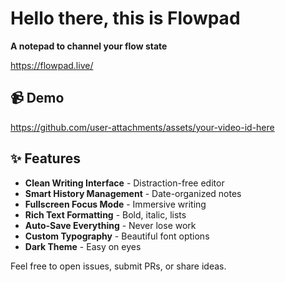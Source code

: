 # Hello there, this is Flowpad

**A notepad to channel your flow state**

https://flowpad.live/

## 📹 Demo

https://github.com/user-attachments/assets/your-video-id-here

## ✨ Features

- **Clean Writing Interface** - Distraction-free editor
- **Smart History Management** - Date-organized notes  
- **Fullscreen Focus Mode** - Immersive writing
- **Rich Text Formatting** - Bold, italic, lists
- **Auto-Save Everything** - Never lose work
- **Custom Typography** - Beautiful font options
- **Dark Theme** - Easy on eyes


Feel free to open issues, submit PRs, or share ideas. 
